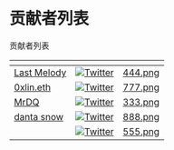 # 贡献者列表

贡献者列表

<table data-view="cards"><thead><tr><th data-type="users" data-multiple></th><th></th><th data-hidden data-card-cover data-type="files"></th></tr></thead><tbody><tr><td><a href="https://app.gitbook.com/u/WBfBL0OUGwZNgmXCoBXPU4c3rE53">Last Melody</a></td><td><a href="https://twitter.com/lastmelodyfx"><img src="https://img.shields.io/twitter/url/https/twitter.com/lastmelodyfx.svg?style=social&#x26;label=Follow%20%40lastmelodyfx" alt="Twitter"></a></td><td><a href="../.gitbook/assets/444.png">444.png</a></td></tr><tr><td><a href="https://app.gitbook.com/u/5875e886e3325b11007bbcc7">0xlin.eth</a></td><td><a href="https://twitter.com/0xlaurence"><img src="https://img.shields.io/twitter/url/https/twitter.com/0xlaurence.svg?style=social&#x26;label=Follow%20%400xlin.eth" alt="Twitter"></a></td><td><a href="../.gitbook/assets/777.png">777.png</a></td></tr><tr><td><a href="https://app.gitbook.com/u/MCZ1q37ia9fxGNk0KNFJn1ASzY83">MrDQ</a></td><td><a href="https://twitter.com/0xMrDQ"><img src="https://img.shields.io/twitter/url/https/twitter.com/0xMrDQ.svg?style=social&#x26;label=Follow%20%400xMrDQ" alt="Twitter"></a></td><td><a href="../.gitbook/assets/333.png">333.png</a></td></tr><tr><td><a href="https://app.gitbook.com/u/mAWA18d0G4Vd1Dqudae7HmjHcKX2">danta snow</a></td><td><a href="https://twitter.com/0xsexybanana"><img src="https://img.shields.io/twitter/url/https/twitter.com/0xsexybanana.svg?style=social&#x26;label=Follow%20%400xsexybanana" alt="Twitter"></a></td><td><a href="../.gitbook/assets/888.png">888.png</a></td></tr><tr><td></td><td><a href="https://twitter.com/Leon_dcc"><img src="https://img.shields.io/twitter/url/https/twitter.com/Leon_dcc.svg?style=social&#x26;label=Follow%20%40Leon_dcc" alt="Twitter"></a></td><td><a href="../.gitbook/assets/555.png">555.png</a></td></tr></tbody></table>

